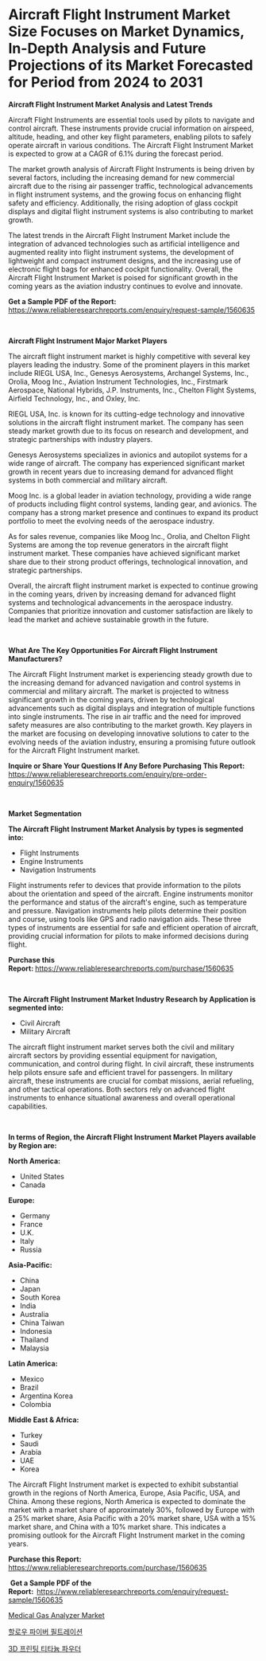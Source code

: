 <p><h1>Aircraft Flight Instrument Market Size Focuses on Market Dynamics, In-Depth Analysis and Future Projections of its Market Forecasted for Period from 2024 to 2031</h1></p><p><strong>Aircraft Flight Instrument Market Analysis and Latest Trends</strong></p>
<p><p>Aircraft Flight Instruments are essential tools used by pilots to navigate and control aircraft. These instruments provide crucial information on airspeed, altitude, heading, and other key flight parameters, enabling pilots to safely operate aircraft in various conditions. The Aircraft Flight Instrument Market is expected to grow at a CAGR of 6.1% during the forecast period.</p><p>The market growth analysis of Aircraft Flight Instruments is being driven by several factors, including the increasing demand for new commercial aircraft due to the rising air passenger traffic, technological advancements in flight instrument systems, and the growing focus on enhancing flight safety and efficiency. Additionally, the rising adoption of glass cockpit displays and digital flight instrument systems is also contributing to market growth.</p><p>The latest trends in the Aircraft Flight Instrument Market include the integration of advanced technologies such as artificial intelligence and augmented reality into flight instrument systems, the development of lightweight and compact instrument designs, and the increasing use of electronic flight bags for enhanced cockpit functionality. Overall, the Aircraft Flight Instrument Market is poised for significant growth in the coming years as the aviation industry continues to evolve and innovate.</p></p>
<p><strong>Get a Sample PDF of the Report:&nbsp;</strong> <a href="https://www.reliableresearchreports.com/enquiry/request-sample/1560635">https://www.reliableresearchreports.com/enquiry/request-sample/1560635</a></p>
<p>&nbsp;</p>
<p><strong>Aircraft Flight Instrument Major Market Players</strong></p>
<p><p>The aircraft flight instrument market is highly competitive with several key players leading the industry. Some of the prominent players in this market include RIEGL USA, Inc., Genesys Aerosystems, Archangel Systems, Inc., Orolia, Moog Inc., Aviation Instrument Technologies, Inc., Firstmark Aerospace, National Hybrids, J.P. Instruments, Inc., Chelton Flight Systems, Airfield Technology, Inc., and Oxley, Inc.</p><p>RIEGL USA, Inc. is known for its cutting-edge technology and innovative solutions in the aircraft flight instrument market. The company has seen steady market growth due to its focus on research and development, and strategic partnerships with industry players.</p><p>Genesys Aerosystems specializes in avionics and autopilot systems for a wide range of aircraft. The company has experienced significant market growth in recent years due to increasing demand for advanced flight systems in both commercial and military aircraft.</p><p>Moog Inc. is a global leader in aviation technology, providing a wide range of products including flight control systems, landing gear, and avionics. The company has a strong market presence and continues to expand its product portfolio to meet the evolving needs of the aerospace industry.</p><p>As for sales revenue, companies like Moog Inc., Orolia, and Chelton Flight Systems are among the top revenue generators in the aircraft flight instrument market. These companies have achieved significant market share due to their strong product offerings, technological innovation, and strategic partnerships.</p><p>Overall, the aircraft flight instrument market is expected to continue growing in the coming years, driven by increasing demand for advanced flight systems and technological advancements in the aerospace industry. Companies that prioritize innovation and customer satisfaction are likely to lead the market and achieve sustainable growth in the future.</p></p>
<p>&nbsp;</p>
<p><strong>What Are The Key Opportunities For Aircraft Flight Instrument Manufacturers?</strong></p>
<p><p>The Aircraft Flight Instrument market is experiencing steady growth due to the increasing demand for advanced navigation and control systems in commercial and military aircraft. The market is projected to witness significant growth in the coming years, driven by technological advancements such as digital displays and integration of multiple functions into single instruments. The rise in air traffic and the need for improved safety measures are also contributing to the market growth. Key players in the market are focusing on developing innovative solutions to cater to the evolving needs of the aviation industry, ensuring a promising future outlook for the Aircraft Flight Instrument market.</p></p>
<p><strong>Inquire or Share Your Questions If Any Before Purchasing This Report:</strong> <a href="https://www.reliableresearchreports.com/enquiry/pre-order-enquiry/1560635">https://www.reliableresearchreports.com/enquiry/pre-order-enquiry/1560635</a></p>
<p>&nbsp;</p>
<p><strong>Market Segmentation</strong></p>
<p><strong>The Aircraft Flight Instrument Market Analysis by types is segmented into:</strong></p>
<p><ul><li>Flight Instruments</li><li>Engine Instruments</li><li>Navigation Instruments</li></ul></p>
<p><p>Flight instruments refer to devices that provide information to the pilots about the orientation and speed of the aircraft. Engine instruments monitor the performance and status of the aircraft's engine, such as temperature and pressure. Navigation instruments help pilots determine their position and course, using tools like GPS and radio navigation aids. These three types of instruments are essential for safe and efficient operation of aircraft, providing crucial information for pilots to make informed decisions during flight.</p></p>
<p><strong>Purchase this Report:&nbsp;</strong><a href="https://www.reliableresearchreports.com/purchase/1560635">https://www.reliableresearchreports.com/purchase/1560635</a></p>
<p>&nbsp;</p>
<p><strong>The Aircraft Flight Instrument Market Industry Research by Application is segmented into:</strong></p>
<p><ul><li>Civil Aircraft</li><li>Military Aircraft</li></ul></p>
<p><p>The aircraft flight instrument market serves both the civil and military aircraft sectors by providing essential equipment for navigation, communication, and control during flight. In civil aircraft, these instruments help pilots ensure safe and efficient travel for passengers. In military aircraft, these instruments are crucial for combat missions, aerial refueling, and other tactical operations. Both sectors rely on advanced flight instruments to enhance situational awareness and overall operational capabilities.</p></p>
<p>&nbsp;</p>
<p><strong>In terms of Region, the Aircraft Flight Instrument Market Players available by Region are:</strong></p>
<p>
    <p> <strong> North America: </strong>
        <ul>
            <li>United States</li>
            <li>Canada</li>
        </ul>
        </p> 
    <p> <strong> Europe: </strong>
        <ul>
            <li>Germany</li>
            <li>France</li>
            <li>U.K.</li>
            <li>Italy</li>
            <li>Russia</li>
        </ul>
        </p> 
    <p> <strong> Asia-Pacific: </strong>
        <ul>
            <li>China</li>
            <li>Japan</li>
            <li>South Korea</li>
            <li>India</li>
            <li>Australia</li>
            <li>China Taiwan</li>
            <li>Indonesia</li>
            <li>Thailand</li>
            <li>Malaysia</li>
        </ul>
        </p> 
    <p> <strong> Latin America: </strong>
        <ul>
            <li>Mexico</li>
            <li>Brazil</li>
            <li>Argentina Korea</li>
            <li>Colombia</li>
        </ul>
        </p> 
    <p> <strong> Middle East & Africa: </strong>
        <ul>
            <li>Turkey</li>
            <li>Saudi</li>
            <li>Arabia</li>
            <li>UAE</li>
            <li>Korea</li>
        </ul>
    </p>
    </p>
<p><p>The Aircraft Flight Instrument market is expected to exhibit substantial growth in the regions of North America, Europe, Asia Pacific, USA, and China. Among these regions, North America is expected to dominate the market with a market share of approximately 30%, followed by Europe with a 25% market share, Asia Pacific with a 20% market share, USA with a 15% market share, and China with a 10% market share. This indicates a promising outlook for the Aircraft Flight Instrument market in the coming years.</p></p>
<p><strong>Purchase this Report: </strong><a href="https://www.reliableresearchreports.com/purchase/1560635">https://www.reliableresearchreports.com/purchase/1560635</a></p>
<p>&nbsp;<strong>Get a Sample PDF of the Report:&nbsp;&nbsp;</strong><a href="https://www.reliableresearchreports.com/enquiry/request-sample/1560635">https://www.reliableresearchreports.com/enquiry/request-sample/1560635</a></p>
<p><strong></strong></p>
<p><p><a href="https://view.publitas.com/reportprime-1/decoding-the-medical-gas-analyzer-market-a-deep-dive-into-the-latest-market-trends-market-segmentation-and-competitive-analysis/">Medical Gas Analyzer Market</a></p><p><a href="https://medium.com/@robandloriedavis/%EC%A4%91%EA%B3%B5%EC%98%81%EC%84%AC-%EC%97%AC%EA%B3%BC-%EC%8B%9C%EC%9E%A5-%EC%8B%9C%EC%9E%A5-cagr-%EC%8B%9C%EC%9E%A5-%EB%8F%99%ED%96%A5-%EB%B0%8F-%EC%84%B1%EC%9E%A5-%EC%A0%84%EB%9E%B5%EC%97%90-%EB%8C%80%ED%95%9C-%ED%86%B5%EC%B0%B0%EB%A0%A5-30890964edbf">할로우 파이버 필트레이션</a></p><p><a href="https://medium.com/@donovanvioliy49qi80cb1qtv/3d-%ED%94%84%EB%A6%B0%ED%8C%85-%ED%8B%B0%ED%83%80%EB%8A%84-%EB%B6%84%EB%A7%90-%EC%8B%9C%EC%9E%A5-%EC%84%B1%EA%B3%B5%EC%A0%81%EC%9D%B8-%EB%B9%84%EC%A6%88%EB%8B%88%EC%8A%A4-%EC%A0%84%EB%9E%B5%EC%9D%98-%EC%97%B4%EC%87%A0-2031%EB%85%84%EA%B9%8C%EC%A7%80%EC%9D%98-%EC%98%88%EC%B8%A1-96362cf605b4">3D 프린팅 티타늄 파우더</a></p></p>